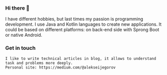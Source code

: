 ### Hi there 👋

I have different hobbies, but last times my passion is programming development.
I use Java and Kotlin languages to create new applications.
It could be based on different platforms: on back-end side with Sprong Boot or native Android.

### Get in touch
    I like to write technical articles in blog, it allows to understand task and problems more deeply.
    Personal site: https://medium.com/@alekseijegorov
